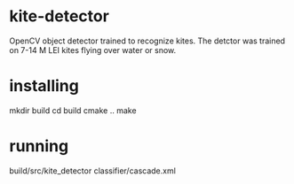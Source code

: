 # kite-detector
OpenCV object detector trained to recognize kites.  The detctor was trained on 7-14 M LEI kites flying over water or snow.


# installing
mkdir build
cd build
cmake ..
make


# running
build/src/kite_detector classifier/cascade.xml <path-to-image-dir>
